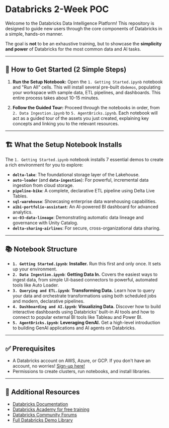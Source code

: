 # Databricks 2-Week POC

Welcome to the Databricks Data Intelligence Platform! This repository is designed to guide new users through the core components of Databricks in a simple, hands-on manner.

The goal is **not** to be an exhaustive training, but to showcase the **simplicity and power** of Databricks for the most common data and AI tasks.

---

## 🚀 How to Get Started (2 Simple Steps)

1. **Run the Setup Notebook:** Open the `1. Getting Started.ipynb` notebook and "Run All" cells. This will install several pre-built `dbdemos`, populating your workspace with sample data, ETL pipelines, and dashboards. This entire process takes about 10-15 minutes.

2. **Follow the Guided Tour:** Proceed through the notebooks in order, from `2. Data Ingestion.ipynb` to `5. AgentBricks.ipynb`. Each notebook will act as a guided tour of the assets you just created, explaining key concepts and linking you to the relevant resources.

---

## 🏗️ What the Setup Notebook Installs

The `1. Getting Started.ipynb` notebook installs 7 essential demos to create a rich environment for you to explore:

* **`delta-lake`**: The foundational storage layer of the Lakehouse.
* **`auto-loader`** (and **`data-ingestion`**): For powerful, incremental data ingestion from cloud storage.
* **`pipeline-bike`**: A complete, declarative ETL pipeline using Delta Live Tables.
* **`sql-warehouse`**: Showcasing enterprise data warehousing capabilities.
* **`aibi-portfolio-assistant`**: An AI-powered BI dashboard for advanced analytics.
* **`uc-03-data-lineage`**: Demonstrating automatic data lineage and governance with Unity Catalog.
* **`delta-sharing-airlines`**: For secure, cross-organizational data sharing.

---

## 📚 Notebook Structure

* **`1. Getting Started.ipynb`**: **Installer.** Run this first and only once. It sets up your environment.
* **`2. Data Ingestion.ipynb`**: **Getting Data In.** Covers the easiest ways to ingest data, from simple UI-based connectors to powerful, automated tools like Auto Loader.
* **`3. Querying and ETL.ipynb`**: **Transforming Data.** Learn how to query your data and orchestrate transformations using both scheduled jobs and modern, declarative pipelines.
* **`4. Dashboarding and AI.ipynb`**: **Visualizing Data.** Discover how to build interactive dashboards using Databricks' built-in AI tools and how to connect to popular external BI tools like Tableau and Power BI.
* **`5. AgentBricks.ipynb`**: **Leveraging GenAI.** Get a high-level introduction to building GenAI applications and AI agents on Databricks.

---

## ✅ Prerequisites

* A Databricks account on AWS, Azure, or GCP. If you don't have an account, no worries! [Sign-up here!](https://signup.databricks.com/)
* Permissions to create clusters, run notebooks, and install libraries.

---

## 📖 Additional Resources

* [Databricks Documentation](https://docs.databricks.com/)
* [Databricks Academy for free training](https://academy.databricks.com/)
* [Databricks Community Forums](https://community.databricks.com/)
* [Full Databricks Demo Library](https://www.databricks.com/resources/demos/library)